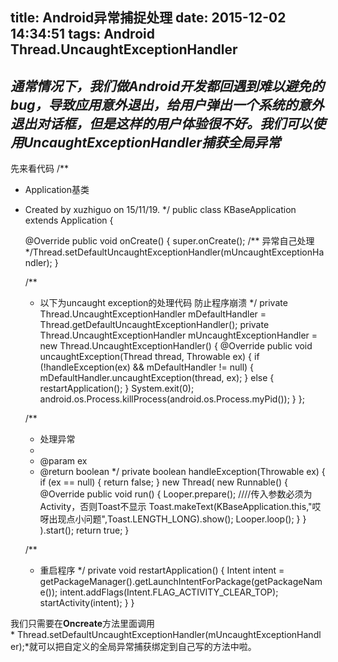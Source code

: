 title: Android异常捕捉处理
date: 2015-12-02 14:34:51
tags: Android Thread.UncaughtExceptionHandler
---

*通常情况下，我们做Android开发都回遇到难以避免的bug，导致应用意外退出，给用户弹出一个系统的意外退出对话框，但是这样的用户体验很不好。我们可以使用UncaughtExceptionHandler捕获全局异常*
---- 


先来看代码
/**
 * Application基类
 * Created by xuzhiguo on 15/11/19.
 */
public class KBaseApplication extends Application {

    @Override
    public void onCreate() {
        super.onCreate();
        /** 异常自己处理 */Thread.setDefaultUncaughtExceptionHandler(mUncaughtExceptionHandler);
    }

    /**
     * 以下为uncaught exception的处理代码 防止程序崩溃
     */
    private Thread.UncaughtExceptionHandler mDefaultHandler = Thread.getDefaultUncaughtExceptionHandler();
    private Thread.UncaughtExceptionHandler mUncaughtExceptionHandler = new Thread.UncaughtExceptionHandler() {
        @Override
        public void uncaughtException(Thread thread, Throwable ex) {
            if (!handleException(ex) && mDefaultHandler != null) {
                mDefaultHandler.uncaughtException(thread, ex);
            } else {
                restartApplication();
            }
            System.exit(0);
            android.os.Process.killProcess(android.os.Process.myPid());
        }
    };

    /**
     * 处理异常
     *
     * @param ex
     * @return boolean
     */
    private boolean handleException(Throwable ex) {
        if (ex == null) {
            return false;
        }
        new Thread(
                new Runnable() {
                    @Override
                    public void run() {
                        Looper.prepare();
                        ////传入参数必须为Activity，否则Toast不显示
                        Toast.makeText(KBaseApplication.this,"哎呀出现点小问题",Toast.LENGTH_LONG).show();
                        Looper.loop();
                    }
                }
        ).start();
        return true;
    }

    /**
     * 重启程序
     */
    private void restartApplication() {
        Intent intent = getPackageManager().getLaunchIntentForPackage(getPackageName());
        intent.addFlags(Intent.FLAG_ACTIVITY_CLEAR_TOP);
        startActivity(intent);
    }
}


我们只需要在**Oncreate**方法里面调用* Thread.setDefaultUncaughtExceptionHandler(mUncaughtExceptionHandler);*就可以把自定义的全局异常捕获绑定到自己写的方法中啦。
